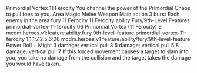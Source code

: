 <ability>
  <name>Primordial Vortex</name>
  <cost>11 Ferocity</cost>
  <flavor>You channel the power of the Primordial Chaos to pull foes to you.</flavor>
  <keywords>
    <keyword>Area</keyword>
    <keyword>Magic</keyword>
    <keyword>Melee</keyword>
    <keyword>Weapon</keyword>
  </keywords>
  <type>Main action</type>
  <distance>3 burst</distance>
  <target>Each enemy in the area</target>
  <metadata>
    <class>fury</class>
    <cost>11 Ferocity</cost>
    <cost_amount>11</cost_amount>
    <cost_resource>Ferocity</cost_resource>
    <feature_type>ability</feature_type>
    <file_dpath>Fury/9th-Level Features</file_dpath>
    <item_id>primordial-vortex-11-ferocity</item_id>
    <item_index>06</item_index>
    <item_name>Primordial Vortex (11 Ferocity)</item_name>
    <level>9</level>
    <scc>mcdm.heroes.v1:feature.ability.fury.9th-level-feature:primordial-vortex-11-ferocity</scc>
    <scdc>1.1.1:7.2.5.6:06</scdc>
    <source>mcdm.heroes.v1</source>
    <type>feature/ability/fury/9th-level-feature</type>
  </metadata>
  <effects>
    <effect type="roll">
      <roll>Power Roll + Might</roll>
      <t1>3 damage; vertical pull 3</t1>
      <t2>5 damage; vertical pull 5</t2>
      <t3>8 damage; vertical pull 7</t3>
    </effect>
    <effect type="mundane">If this forced movement causes a target to slam into you, you take no damage from the collision and the target takes the damage you would have taken.</effect>
  </effects>
</ability>
